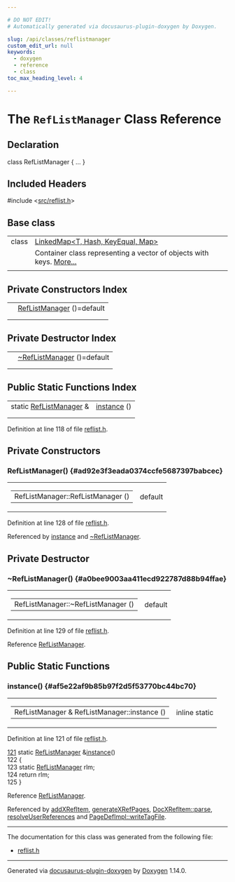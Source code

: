 ```yaml
---

# DO NOT EDIT!
# Automatically generated via docusaurus-plugin-doxygen by Doxygen.

slug: /api/classes/reflistmanager
custom_edit_url: null
keywords:
  - doxygen
  - reference
  - class
toc_max_heading_level: 4

---
```


<div class="doxyPage">

# The `RefListManager` Class Reference



## Declaration

<div class="doxyDeclaration">
class RefListManager { ... }
</div>

## Included Headers

<div class="doxyIncludesList">#include &lt;<a href="/web-doxygen/docs/api/files/src/reflist-h">src/reflist.h</a>&gt;
</div>

## Base class

<table class="doxyMembersIndex">

<tr class="doxyMemberIndexItem">
<td class="doxyMemberIndexItemType" align="left" valign="top">class</td>
<td class="doxyMemberIndexItemName" align="left" valign="top"><a href="/web-doxygen/docs/api/classes/linkedmap">LinkedMap&lt;T, Hash, KeyEqual, Map&gt;</a></td>
</tr>
<tr class="doxyMemberIndexDescription">
<td class="doxyMemberIndexDescriptionLeft"></td>
<td class="doxyMemberIndexDescriptionRight">
Container class representing a vector of objects with keys. <a href="/web-doxygen/docs/api/classes/linkedmap/#details">More...</a>
</td>
</tr>
<tr class="doxyMemberIndexSeparator">
<td class="doxyMemberIndexSeparator" colspan="2"></td>
</tr>

</table>

## Private Constructors Index

<table class="doxyMembersIndex">

<tr class="doxyMemberIndexItem">
<td class="doxyMemberIndexItemType" align="left" valign="top"></td>
<td class="doxyMemberIndexItemName" align="left" valign="top"><a href="#ad92e3f3eada0374ccfe5687397babcec">RefListManager</a> ()=default</td>
</tr>
<tr class="doxyMemberIndexDescription">
<td class="doxyMemberIndexDescriptionLeft"></td>
<td class="doxyMemberIndexDescriptionRight">
</td>
</tr>
<tr class="doxyMemberIndexSeparator">
<td class="doxyMemberIndexSeparator" colspan="2"></td>
</tr>

</table>

## Private Destructor Index

<table class="doxyMembersIndex">

<tr class="doxyMemberIndexItem">
<td class="doxyMemberIndexItemType" align="left" valign="top"></td>
<td class="doxyMemberIndexItemName" align="left" valign="top"><a href="#a0bee9003aa411ecd922787d88b94ffae">~RefListManager</a> ()=default</td>
</tr>
<tr class="doxyMemberIndexDescription">
<td class="doxyMemberIndexDescriptionLeft"></td>
<td class="doxyMemberIndexDescriptionRight">
</td>
</tr>
<tr class="doxyMemberIndexSeparator">
<td class="doxyMemberIndexSeparator" colspan="2"></td>
</tr>

</table>

## Public Static Functions Index

<table class="doxyMembersIndex">

<tr class="doxyMemberIndexItem">
<td class="doxyMemberIndexItemType" align="left" valign="top">static <a href="/web-doxygen/docs/api/classes/reflistmanager">RefListManager</a> &amp;</td>
<td class="doxyMemberIndexItemName" align="left" valign="top"><a href="#af5e22af9b85b97f2d5f53770bc44bc70">instance</a> ()</td>
</tr>
<tr class="doxyMemberIndexDescription">
<td class="doxyMemberIndexDescriptionLeft"></td>
<td class="doxyMemberIndexDescriptionRight">
</td>
</tr>
<tr class="doxyMemberIndexSeparator">
<td class="doxyMemberIndexSeparator" colspan="2"></td>
</tr>

</table>


Definition at line 118 of file <a href="/web-doxygen/docs/api/files/src/reflist-h">reflist.h</a>.

<div class="doxySectionDef">

## Private Constructors

### RefListManager() {#ad92e3f3eada0374ccfe5687397babcec}

<div class="doxyMemberItem">
<div class="doxyMemberProto">
<table class="doxyMemberLabels">
<tr class="doxyMemberLabels">
<td class="doxyMemberLabelsLeft">
<table class="doxyMemberName">
<tr>
<td class="doxyMemberName">RefListManager::RefListManager ()</td>
</tr>
</table>
</td>
<td class="doxyMemberLabelsRight">
<span class="doxyMemberLabels">
<span class="doxyMemberLabel default">default</span>
</span>
</td>
</tr>
</table>
</div>
<div class="doxyMemberDoc">



Definition at line 128 of file <a href="/web-doxygen/docs/api/files/src/reflist-h">reflist.h</a>.

Referenced by <a href="#af5e22af9b85b97f2d5f53770bc44bc70">instance</a> and <a href="#a0bee9003aa411ecd922787d88b94ffae">\~RefListManager</a>.
</div>
</div>

</div>

<div class="doxySectionDef">

## Private Destructor

### \~RefListManager() {#a0bee9003aa411ecd922787d88b94ffae}

<div class="doxyMemberItem">
<div class="doxyMemberProto">
<table class="doxyMemberLabels">
<tr class="doxyMemberLabels">
<td class="doxyMemberLabelsLeft">
<table class="doxyMemberName">
<tr>
<td class="doxyMemberName">RefListManager::~RefListManager ()</td>
</tr>
</table>
</td>
<td class="doxyMemberLabelsRight">
<span class="doxyMemberLabels">
<span class="doxyMemberLabel default">default</span>
</span>
</td>
</tr>
</table>
</div>
<div class="doxyMemberDoc">



Definition at line 129 of file <a href="/web-doxygen/docs/api/files/src/reflist-h">reflist.h</a>.

Reference <a href="#ad92e3f3eada0374ccfe5687397babcec">RefListManager</a>.
</div>
</div>

</div>

<div class="doxySectionDef">

## Public Static Functions

### instance() {#af5e22af9b85b97f2d5f53770bc44bc70}

<div class="doxyMemberItem">
<div class="doxyMemberProto">
<table class="doxyMemberLabels">
<tr class="doxyMemberLabels">
<td class="doxyMemberLabelsLeft">
<table class="doxyMemberName">
<tr>
<td class="doxyMemberName">RefListManager &amp; RefListManager::instance ()</td>
</tr>
</table>
</td>
<td class="doxyMemberLabelsRight">
<span class="doxyMemberLabels">
<span class="doxyMemberLabel inline">inline</span>
<span class="doxyMemberLabel static">static</span>
</span>
</td>
</tr>
</table>
</div>
<div class="doxyMemberDoc">



Definition at line 121 of file <a href="/web-doxygen/docs/api/files/src/reflist-h">reflist.h</a>.

<div class="doxyProgramListing">

<div class="doxyCodeLine"><span class="doxyLineNumber"><a href="#af5e22af9b85b97f2d5f53770bc44bc70">121</a></span><span class="doxyLineContent"><span class="doxyHighlight">    </span><span class="doxyHighlightKeyword">static</span><span class="doxyHighlight"> <a href="#ad92e3f3eada0374ccfe5687397babcec">RefListManager</a> &amp;<a href="#af5e22af9b85b97f2d5f53770bc44bc70">instance</a>()</span></span></div>
<div class="doxyCodeLine"><span class="doxyLineNumber">122</span><span class="doxyLineContent"><span class="doxyHighlight">    {</span></span></div>
<div class="doxyCodeLine"><span class="doxyLineNumber">123</span><span class="doxyLineContent"><span class="doxyHighlight">      </span><span class="doxyHighlightKeyword">static</span><span class="doxyHighlight"> <a href="#ad92e3f3eada0374ccfe5687397babcec">RefListManager</a> rlm;</span></span></div>
<div class="doxyCodeLine"><span class="doxyLineNumber">124</span><span class="doxyLineContent"><span class="doxyHighlight">      </span><span class="doxyHighlightKeywordFlow">return</span><span class="doxyHighlight"> rlm;</span></span></div>
<div class="doxyCodeLine"><span class="doxyLineNumber">125</span><span class="doxyLineContent"><span class="doxyHighlight">    }</span></span></div>

</div>


Reference <a href="#ad92e3f3eada0374ccfe5687397babcec">RefListManager</a>.

Referenced by <a href="/web-doxygen/docs/api/files/src/commentscan-l/#ad14a1e786887639d5383cbcd8427bba8">addXRefItem</a>, <a href="/web-doxygen/docs/api/files/src/doxygen-cpp/#a1cdf977b93a419aaef78c31944c7dd00">generateXRefPages</a>, <a href="/web-doxygen/docs/api/classes/docxrefitem/#acfb3aacf4b559a4b9fb4fb5b2dc960bc">DocXRefItem::parse</a>, <a href="/web-doxygen/docs/api/files/src/doxygen-cpp/#a653335defbae0c2b319413c2d9376458">resolveUserReferences</a> and <a href="/web-doxygen/docs/api/classes/pagedefimpl/#a596634e1a701c0497742900db2b34f57">PageDefImpl::writeTagFile</a>.
</div>
</div>

</div>

<hr/>

The documentation for this class was generated from the following file:

<ul>
<li><a href="/web-doxygen/docs/api/files/src/reflist-h">reflist.h</a></li>
</ul>

<hr/>

<p class="doxyGeneratedBy">Generated via <a href="https://github.com/xpack/docusaurus-plugin-doxygen">docusaurus-plugin-doxygen</a> by <a href="https://www.doxygen.nl">Doxygen</a> 1.14.0.</p>

</div>
